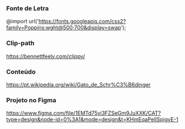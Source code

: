 ### Fonte de Letra

@import url('https://fonts.googleapis.com/css2?family=Poppins:wght@500;700&display=swap');

### Clip-path

https://bennettfeely.com/clippy/

### Conteúdo

https://pt.wikipedia.org/wiki/Gato_de_Schr%C3%B6dinger

### Projeto no Figma

https://www.figma.com/file/1EMTd75vi3FZSeGm9JuXXK/CAT?type=design&node-id=0%3A1&mode=design&t=KHmEqaPelISpjgyE-1

